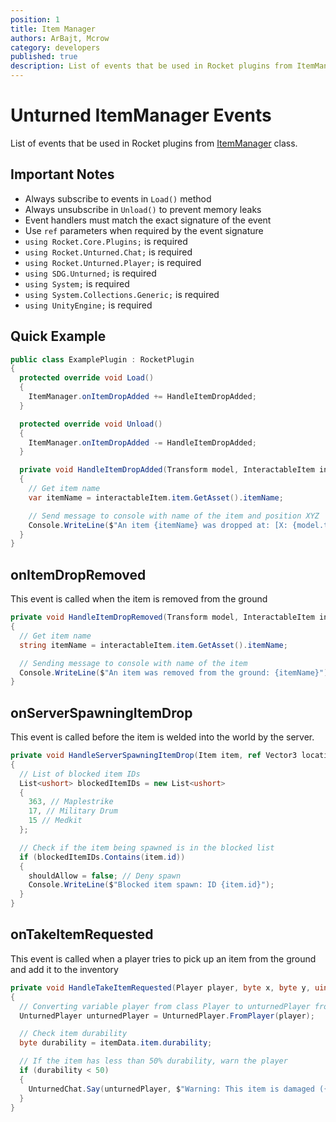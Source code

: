 ```yaml
---
position: 1
title: Item Manager
authors: ArBajt, Mcrow
category: developers
published: true
description: List of events that be used in Rocket plugins from ItemManager class.
---
```

# Unturned ItemManager Events
List of events that be used in Rocket plugins from [ItemManager]() class.
## Important Notes
- Always subscribe to events in `Load()` method
- Always unsubscribe in `Unload()` to prevent memory leaks
- Event handlers must match the exact signature of the event
- Use `ref` parameters when required by the event signature
- `using Rocket.Core.Plugins;` is required
- `using Rocket.Unturned.Chat;` is required
- `using Rocket.Unturned.Player;` is required
- `using SDG.Unturned;` is required
- `using System;` is required
- `using System.Collections.Generic;` is required
- `using UnityEngine;` is required

## Quick Example
```csharp
public class ExamplePlugin : RocketPlugin
{
  protected override void Load()
  {
    ItemManager.onItemDropAdded += HandleItemDropAdded;
  }

  protected override void Unload()
  {
    ItemManager.onItemDropAdded -= HandleItemDropAdded;
  }

  private void HandleItemDropAdded(Transform model, InteractableItem interactableItem)
  {
    // Get item name
    var itemName = interactableItem.item.GetAsset().itemName;

    // Send message to console with name of the item and position XYZ
    Console.WriteLine($"An item {itemName} was dropped at: [X: {model.transform.position.x}, Y: {model.transform.position.y}, Z: {model.transform.position.z}]");
  }
}
```

## onItemDropRemoved
This event is called when the item is removed from the ground
```csharp
private void HandleItemDropRemoved(Transform model, InteractableItem interactableItem)
{
  // Get item name
  string itemName = interactableItem.item.GetAsset().itemName;

  // Sending message to console with name of the item
  Console.WriteLine($"An item was removed from the ground: {itemName}");
}
```

## onServerSpawningItemDrop
This event is called before the item is welded into the world by the server.
```csharp
private void HandleServerSpawningItemDrop(Item item, ref Vector3 location, ref bool shouldAllow)
{
  // List of blocked item IDs
  List<ushort> blockedItemIDs = new List<ushort>
  {
    363, // Maplestrike
    17, // Military Drum
    15 // Medkit
  };

  // Check if the item being spawned is in the blocked list
  if (blockedItemIDs.Contains(item.id))
  {
    shouldAllow = false; // Deny spawn
    Console.WriteLine($"Blocked item spawn: ID {item.id}");
  }
}
```

## onTakeItemRequested
This event is called when a player tries to pick up an item from the ground and add it to the inventory
```csharp
private void HandleTakeItemRequested(Player player, byte x, byte y, uint instanceID, byte to_x, byte to_y, byte to_rot, byte to_page, ItemData itemData, ref bool shouldAllow)
{
  // Converting variable player from class Player to unturnedPlayer from class UnturnedPlayer
  UnturnedPlayer unturnedPlayer = UnturnedPlayer.FromPlayer(player);

  // Check item durability
  byte durability = itemData.item.durability;

  // If the item has less than 50% durability, warn the player
  if (durability < 50)
  {
    UnturnedChat.Say(unturnedPlayer, $"Warning: This item is damaged ({durability}% durability!).", Color.yellow);
  }
}
```
